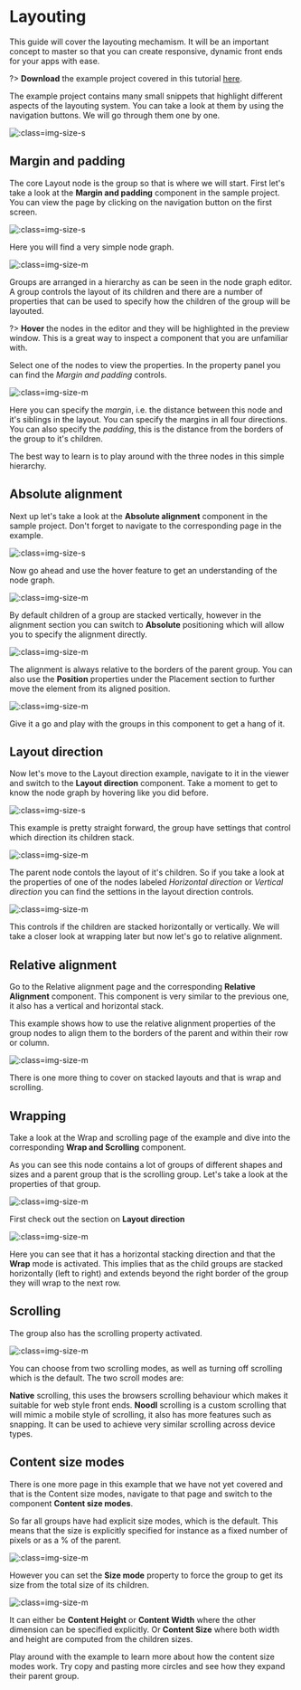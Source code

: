 # Layouting

This guide will cover the layouting mechamism. It will be an important concept to master so that you can create responsive, dynamic front ends for your apps with ease.

?> **Download** the example project covered in this tutorial [here](//guides/layout-guide.zip).

The example project contains many small snippets that highlight different aspects of the layouting system. You can take a look at them by using the navigation buttons. We will go through them one by one.

![](layout-guide-screen.png ':class=img-size-s')

## Margin and padding
The core Layout node is the group so that is where we will start. First let's take a look at the **Margin and padding** component in the sample project. You can view the page by clicking on the navigation button on the first screen. 

![](margin-and-padding-screen.png ':class=img-size-s')

Here you will find a very simple node graph.

![](groups.png ':class=img-size-m')

Groups are arranged in a hierarchy as can be seen in the node graph editor. A group controls the layout of its children and there are a number of properties that can be used to specify how the children of the group will be layouted.

?> **Hover** the nodes in the editor and they will be highlighted in the preview window. This is a great way to inspect a component that you are unfamiliar with.

Select one of the nodes to view the properties. In the property panel you can find the *Margin and padding* controls.

![](margin-and-padding-props.png ':class=img-size-m')

Here you can specify the *margin*, i.e. the distance between this node and it's siblings in the layout. You can specify the margins in all four directions. You can also specify the *padding*, this is the distance from the borders of the group to it's children.

The best way to learn is to play around with the three nodes in this simple hierarchy.

## Absolute alignment
Next up let's take a look at the **Absolute alignment** component in the sample project. Don't forget to navigate to the corresponding page in the example.

![](absolute-alignment-screen.png ':class=img-size-s')

Now go ahead and use the hover feature to get an understanding of the node graph.

![](absolute-alignment-nodes.png ':class=img-size-m')

By default children of a group are stacked vertically, however in the alignment section you can switch to **Absolute** positioning which will allow you to specify the alignment directly.

![](absolute-alignment.png ':class=img-size-m')

The alignment is always relative to the borders of the parent group. You can also use the **Position** properties under the Placement section to further move the element from its aligned position.

![](position.png ':class=img-size-m')

Give it a go and play with the groups in this component to get a hang of it.

## Layout direction
Now let's move to the Layout direction example, navigate to it in the viewer and switch to the **Layout direction** component. Take a moment to get to know the node graph by hovering like you did before.

![](layout-direction-screen.png ':class=img-size-s')

This example is pretty straight forward, the group have settings that control which direction its children stack.

![](layout-direction-nodes.png ':class=img-size-m')

The parent node contols the layout of it's children. So if you take a look at the properties of one of the nodes labeled *Horizontal direction* or *Vertical direction* you can find the settions in the layout direction controls.

![](layout-direction-props.png ':class=img-size-m')

This controls if the children are stacked horizontally or vertically. We will take a closer look at wrapping later but now let's go to relative alignment.

## Relative alignment
Go to the Relative alignment page and the corresponding **Relative Alignment** component. This component is very similar to the previous one, it also has a vertical and horizontal stack.

This example shows how to use the relative alignment properties of the group nodes to align them to the borders of the parent and within their row or column.

![](relative-alignment-props.png ':class=img-size-m')

There is one more thing to cover on stacked layouts and that is wrap and scrolling.

 ## Wrapping
Take a look at the Wrap and scrolling page of the example and dive into the corresponding **Wrap and Scrolling** component.

As you can see this node contains a lot of groups of different shapes and sizes and a parent group that is the scrolling group. Let's take a look at the properties of that group.

![](wrap-group.png ':class=img-size-m')

First check out the section on **Layout direction**

![](wrap-props.png ':class=img-size-m')

Here you can see that it has a horizontal stacking direction and that the **Wrap** mode is activated. This implies that as the child groups are stacked horizontally (left to right) and extends beyond the right border of the group they will wrap to the next row.

## Scrolling
The group also has the scrolling property activated.

![](scroll-props.png ':class=img-size-m')

You can choose from two scrolling modes, as well as turning off scrolling which is the default. The two scroll modes are:

**Native** scrolling, this uses the browsers scrolling behaviour which makes it suitable for web style front ends.
**Noodl** scrolling is a custom scrolling that will mimic a mobile style of scrolling, it also has more features such as snapping. It can be used to achieve very similar scrolling across device types.

## Content size modes

There is one more page in this example that we have not yet covered and that is the Content size modes, navigate to that page and switch to the component **Content size modes**.

So far all groups have had explicit size modes, which is the default. This means that the size is explicitly specified for instance as a fixed number of pixels or as a % of the parent.

![](explicit-size-mode.png ':class=img-size-m')

However you can set the **Size mode** property to force the group to get its size from the total size of its children.
    
![](content-height-size-mode.png ':class=img-size-m')

It can either be **Content Height** or **Content Width** where the other dimension can be specified explicitly. Or **Content Size** where both width and height are computed from the children sizes.

Play around with the example to learn more about how the content size modes work. Try copy and pasting more circles and see how they expand their parent group.



